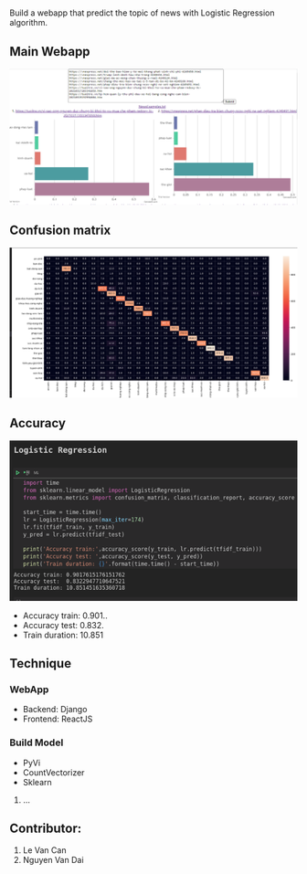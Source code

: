 # 

Build a webapp that predict the topic of news with Logistic Regression algorithm.

## Main Webapp
![alt](snapshots/Website.png)

## Confusion matrix
![alt](snapshots/ConfusionMatrix.png)

## Accuracy
![alt](snapshots/Accuracy.png)

- Accuracy train: 0.901..
- Accuracy test: 0.832.
- Train duration: 10.851

## Technique
###  WebApp
- Backend: Django
- Frontend: ReactJS
###  Build Model
- PyVi
- CountVectorizer
- Sklearn
1. ...


## Contributor:
1. Le Van Can
2. Nguyen Van Dai